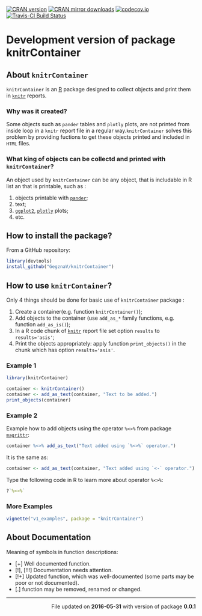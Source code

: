 <!-- README.md is generated from README.Rmd. Please edit that file -->
[![CRAN version](http://www.r-pkg.org/badges/version/knitrContainer)](http://cran.rstudio.com/web/packages/knitrContainer/index.html) [![CRAN mirror downloads](http://cranlogs.r-pkg.org/badges/knitrContainer)](http://cran.rstudio.com/web/packages/knitrContainer/index.html) <!-- [![Issue Stats](http://issuestats.com/github/GegznaV/knitrContainer/badge/pr?style=flat)](http://issuestats.com/github/GegznaV/knitrContainer) --> <!-- [![Issue Stats](http://issuestats.com/github/GegznaV/knitrContainer/badge/issue?style=flat)](http://issuestats.com/github/GegznaV/knitrContainer) --> [![codecov.io](https://codecov.io/github/GegznaV/knitrContainer/coverage.svg?branch=master)](https://codecov.io/github/GegznaV/knitrContainer?branch=master) [![Travis-CI Build Status](https://travis-ci.org/GegznaV/knitrContainer.png?branch=master)](https://travis-ci.org/GegznaV/knitrContainer)

Development version of package **knitrContainer**
=================================================

About `knitrContainer`
----------------------

`knitrContainer` is an [R](https://cran.r-project.org/) package designed to collect objects and print them in [`knitr`](http://yihui.name/knitr/) reports.

### Why was it created?

Some objects such as `pander` tables and `plotly` plots, are not printed from inside loop in a `knitr` report file in a regular way.`knitrContainer` solves this problem by providing fuctions to get these objects printed and included in `HTML` files.

### What king of objects can be collectd and printed with `knitrContainer`?

An object used by `knitrContainer` can be any object, that is includable in R list an that is printable, such as :

1.  objects printable with [`pander`](http://rapporter.github.io/pander/);
2.  text;
3.  [`ggplot2`](http://ggplot2.org/), [`plotly`](https://plot.ly/r/) plots;
4.  etc.

How to install the package?
---------------------------

From a GitHub repository:

``` r
library(devtools)
install_github("GegznaV/knitrContainer")
```

How to use `knitrContainer`?
----------------------------

Only 4 things should be done for basic use of `knitrContainer` package :

1.  Create a container(e.g. function `knitrContainer()`);
2.  Add objects to the container (use `add_as_*` family functions, e.g. function `add_as_is()`);
3.  In a R code chunk of [`knitr`](http://yihui.name/knitr/) report file set option `results` to `results='asis'`;
4.  Print the objects appropriately: apply function `print_objects()` in the chunk which has option `results='asis'`.

### Example 1

``` r
library(knitrContainer)
```

``` r
container <- knitrContainer()
container <- add_as_text(container, "Text to be added.")
print_objects(container)
```

### Example 2

Example how to add objects using the operator `%<>%` from package [`magrittr`](https://github.com/smbache/magrittr#compound-assignment-pipe-operations):

``` r
container %<>% add_as_text("Text added using `%<>%` operator.")
```

It is the same as:

``` r
container <- add_as_text(container, "Text added using `<-` operator.")
```

Type the following code in R to learn more about operator `%<>%`:

``` r
?`%<>%`
```

### More Examples

``` r
vignette("v1_examples", package = "knitrContainer")
```

About Documentation
-------------------

Meaning of symbols in function descriptions:

-   \[+\] Well documented function.
-   \[!\], \[!!!\] Documentation needs attention.
-   \[!+\] Updated function, which was well-documented (some parts may be poor or not documented).
-   \[.\] function may be removed, renamed or changed.

------------------------------------------------------------------------

<p align="right">
File updated on <b>2016-05-31</b> with version of package <b>0.0.1</b>
</p>
